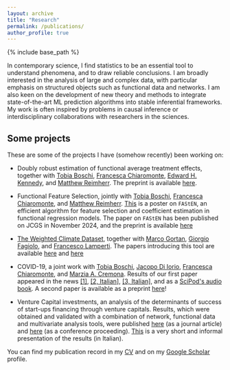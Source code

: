 ```yaml
---
layout: archive
title: "Research"
permalink: /publications/
author_profile: true
---
```


{% include base_path %}

In contemporary science, I find statistics to be an essential tool to understand phenomena, and to draw reliable conclusions. I am broadly interested in the analysis of large and complex data, with particular emphasis on structured objects such as functional data and networks. I am also keen on the development of new theory and methods to integrate state-of-the-art ML prediction algorithms into stable inferential frameworks. My work is often inspired by problems in causal inference or interdisciplinary collaborations with researchers in the sciences.

## Some projects

These are some of the projects I have (somehow recently) been working on:

- Doubly robust estimation of functional average treatment effects, together with [Tobia Boschi](https://research.ibm.com/people/tobia-boschi), [Francesca Chiaromonte](https://sites.psu.edu/chiaromonte/), [Edward H. Kennedy](https://www.ehkennedy.com/), and [Matthew Reimherr](http://www.personal.psu.edu/mlr36/). The preprint is available [here](https://arxiv.org/abs/2501.06024).

- Functional Feature Selection, jointly with [Tobia Boschi](https://research.ibm.com/people/tobia-boschi), [Francesca Chiaromonte](https://sites.psu.edu/chiaromonte/), and [Matthew Reimherr](http://www.personal.psu.edu/mlr36/). [This](https://testalorenzo.github.io/files/FAStEN_poster.pdf) is a poster on `FAStEN`, an efficient algorithm for feature selection and coefficient estimation in functional regression models. The paper on `FAStEN` has been published on JCGS in November 2024, and the preprint is available [here](https://arxiv.org/abs/2303.14801)

- [The Weighted Climate Dataset](https://weightedclimatedata.streamlit.app/ 'climate'), together with [Marco Gortan](https://www.linkedin.com/in/marco-gortan/), [Giorgio Fagiolo](https://sites.google.com/view/giorgiofagiolo/home), and [Francesco Lamperti](http://www.francescolamperti.eu/). The papers introducing this tool are available [here](https://www.nature.com/articles/s41597-024-03304-1) and [here](https://www.climatechange.ai/papers/neurips2024/34)

- COVID-19, a joint work with [Tobia Boschi](https://research.ibm.com/people/tobia-boschi), [Jacopo Di Iorio](https://science.psu.edu/stat/people/jqd5830), [Francesca Chiaromonte](https://sites.psu.edu/chiaromonte/), and [Marzia A. Cremona](https://marziacremona.com/). Results of our first paper appeared in the news [[1]](https://www.psu.edu/news/research/story/staying-home-primary-care-and-limiting-contagion-hubs-may-curb-covid-19-deaths/), [[2, Italian]](https://www.ilsole24ore.com/art/covid-italia-statistica-che-analizza-prima-ondata-perche-tassi-mortalita-tanto-diversi-le-regioni-AEfHQmf), [[3, Italian]](https://www.santannapisa.it/it/news/covid-19-italia-la-statistica-fa-luce-sul-perche-la-prima-ondata-abbia-causato-tassi-di), and as a [SciPod's audio book](https://www.scipod.global/dr-marzia-cremona-using-functional-data-analysis-to-better-understand-covid-19-mortality/). A second paper is available as a preprint [here](https://arxiv.org/abs/2307.09820)!

- Venture Capital investments, an analysis of the determinants of success of start-ups financing through venture capitals. Results, which were obtained and validated with a combination of network, functional data and multivariate analysis tools, were published [here](https://doi.org/10.1007/s41109-022-00482-y) (as a journal article) and [here](https://link.springer.com/chapter/10.1007/978-3-030-93409-5_61) (as a conference proceeding). [This](https://youtube.com/shorts/o4ccLoCdReI?feature=share) is a very short and informal presentation of the results (in Italian).

You can find my publication record in my [CV](/files/CV_updated_Jan25.pdf) and on my [Google Scholar](https://scholar.google.com/citations?user=gDmLTJQAAAAJ&hl "Google_Scholar") profile.
